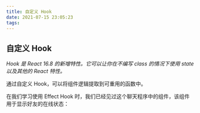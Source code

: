 ```yaml
---
title: 自定义 Hook
date: 2021-07-15 23:05:23
tags:
---
```


## 自定义 Hook

*Hook 是 React 16.8 的新增特性。它可以让你在不编写 class 的情况下使用 state 以及其他的 React 特性。*

通过自定义 Hook，可以将组件逻辑提取到可重用的函数中。

在我们学习使用 Effect Hook 时，我们已经见过这个聊天程序中的组件，该组件用于显示好友的在线状态：

```js

```



